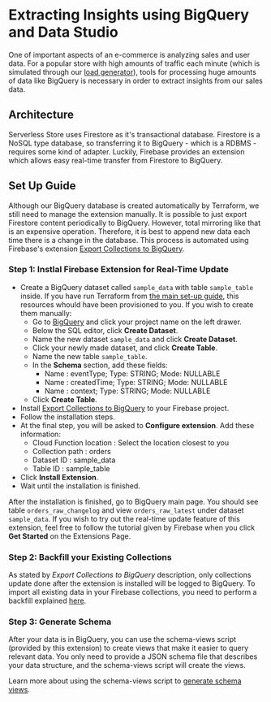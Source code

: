 # Extracting Insights using BigQuery and Data Studio

One of important aspects of an e-commerce is analyzing sales and user data. For a popular store with high amounts of traffic each minute (which is simulated through our [load generator](LoadGenerator.md)), tools for processing huge amounts of data like BigQuery is necessary in order to extract insights from our sales data.

## Architecture

Serverless Store uses Firestore as it's transactional database. Firestore is a NoSQL type database, so transferring it to BigQuery - which is a RDBMS - requires some kind of adapter. Luckily, Firebase provides an extension which allows easy real-time transfer from Firestore to BigQuery.

## Set Up Guide

Although our BigQuery database is created automatically by Terraform, we still need to manage the extension manually. It is possible to just export Firestore content periodically to BigQuery. However, total mirroring like that is an expensive operation. Therefore, it is best to append new data each time there is a change in the database. This process is automated using Firebase's extension [Export Collections to BigQuery](https://firebase.google.com/products/extensions/firestore-bigquery-export).

### Step 1: Instlal Firebase Extension for Real-Time Update

- Create a BigQuery dataset called `sample_data` with table `sample_table` inside. If you have run Terraform from [the main set-up guide](../README.md), this resources whould have been provisioned to you. If you wish to create them manually:
  - Go to [BigQuery](https://console.cloud.google.com/bigquery) and click your project name on the left drawer.
  - Below the SQL editor, click **Create Dataset**.
  - Name the new dataset `sample_data` and click **Create Dataset**.
  - Click your newly made dataset, and click **Create Table**.
  - Name the new table `sample_table`.
  - In the **Schema** section, add these fields:
    - Name : eventType; Type: STRING; Mode: NULLABLE
    - Name : createdTime; Type: STRING; Mode: NULLABLE
    - Name : context; Type: STRING; Mode: NULLABLE
  - Click **Create Table**.
- Install [Export Collections to BigQuery](https://firebase.google.com/products/extensions/firestore-bigquery-export) to your Firebase project.
- Follow the installation steps.
- At the final step, you will be asked to **Configure extension**. Add these information:
  - Cloud Function location : Select the location closest to you
  - Collection path : orders
  - Dataset ID : sample_data
  - Table ID : sample_table
- Click **Install Extension**.
- Wait until the installation is finished.

After the installation is finished, go to BigQuery main page. You should see table `orders_raw_changelog` and view `orders_raw_latest` under dataset `sample_data`. If you wish to try out the real-time update feature of this extension, feel free to follow the tutorial given by Firebase when you click **Get Started** on the Extensions Page.

### Step 2: Backfill your Existing Collections

As stated by _Export Collections to BigQuery_ description, only collections update done after the extension is installed will be logged to BigQuery. To import all existing data in your Firebase collections, you need to perform a backfill explained [here](https://github.com/firebase/extensions/blob/master/firestore-bigquery-export/guides/IMPORT_EXISTING_DOCUMENTS.md).

### Step 3: Generate Schema

After your data is in BigQuery, you can use the schema-views script (provided by this extension) to create views that make it easier to query relevant data. You only need to provide a JSON schema file that describes your data structure, and the schema-views script will create the views.

Learn more about using the schema-views script to [generate schema views](https://github.com/firebase/extensions/blob/master/firestore-bigquery-export/guides/GENERATE_SCHEMA_VIEWS.md).
